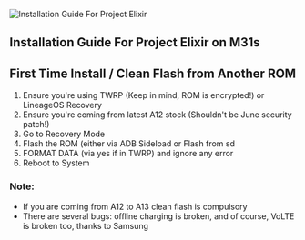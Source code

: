 ![Installation Guide For Project Elixir](https://i.imgur.com/3UmK6nS.png "Installation")

## Installation Guide For Project Elixir on M31s

## First Time Install / Clean Flash from Another ROM

1. Ensure you're using TWRP (Keep in mind, ROM is encrypted!) or LineageOS Recovery
2. Ensure you're coming from latest A12 stock (Shouldn't be June security patch!)
3. Go to Recovery Mode
4. Flash the ROM (either via ADB Sideload or Flash from sd
5. FORMAT DATA (via yes if in TWRP) and ignore any error
6. Reboot to System

### Note: 
- If you are coming from A12 to A13 clean flash is compulsory
- There are several bugs: offline charging is broken, and of course, VoLTE is broken too, thanks to Samsung
